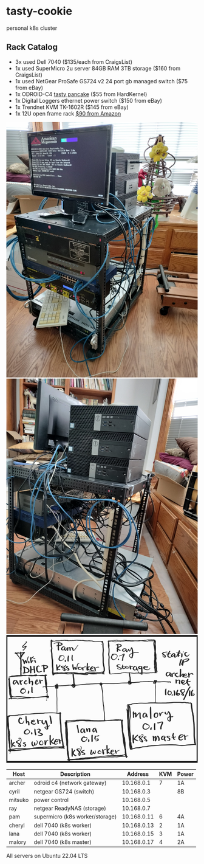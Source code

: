 # tasty-cookie
personal k8s cluster

## Rack Catalog
+ 3x used Dell 7040 ($135/each from CraigsList)
+ 1x used SuperMicro 2u server 84GB RAM 3TB storage ($160 from CraigsList)
+ 1x used NetGear ProSafe GS724 v2 24 port gb managed switch ($75 from eBay)
+ 1x ODROID-C4 [tasty pancake](https://github.com/guycole/tasty-pancake) ($55 from HardKernel)
+ 1x Digital Loggers ethernet power switch ($150 from eBay)
+ 1x Trendnet KVM TK-1602R ($145 from eBay)
+ 1x 12U open frame rack [$90 from Amazon](https://www.amazon.com/dp/B0C64X8J8R?ref=ppx_yo2ov_dt_b_product_details&th=1)
 
![front](https://github.com/guycole/tasty-cookie/blob/main/grafix/front_25nov23.png)
![side](https://github.com/guycole/tasty-cookie/blob/main/grafix/side_25nov23.png)
![network](https://github.com/guycole/tasty-cookie/blob/main/grafix/network_25nov23.png)

| Host    | Description                     | Address     | KVM | Power |
| ------- | --------------------------------|-------------|-----|-------|
| archer  | odroid c4 (network gateway)     | 10.168.0.1  |  7  | 1A    |
| cyril   | netgear GS724 (switch)          | 10.168.0.3  |     | 8B    |
| mitsuko | power control                   | 10.168.0.5  |     |       |
| ray     | netgear ReadyNAS (storage)      | 10.168.0.7  |     |       |
| pam     | supermicro (k8s worker/storage) | 10.168.0.11 |  6  | 4A    |
| cheryl  | dell 7040  (k8s worker)         | 10.168.0.13 |  2  | 1A    |
| lana    | dell 7040  (k8s worker)         | 10.168.0.15 |  3  | 1A    |
| malory  | dell 7040  (k8s master)         | 10.168.0.17 |  4  | 2A    |

All servers on Ubuntu 22.04 LTS
